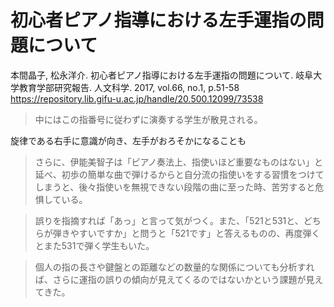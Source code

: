 # 初心者ピアノ指導における左手運指の問題について

本間晶子, 松永洋介. 初心者ピアノ指導における左手運指の問題について. 岐阜大学教育学部研究報告. 人文科学. 2017, vol.66, no.1, p.51-58
https://repository.lib.gifu-u.ac.jp/handle/20.500.12099/73538

> 中にはこの指番号に従わずに演奏する学生が散見される。

旋律である右手に意識が向き、左手がおろそかになることも

> さらに、伊能美智子は「ピアノ奏法上、指使いほど重要なものはない」と延べ、初歩の簡単な曲で弾けるからと自分流の指使いをする習慣をつけてしまうと、後々指使いを無視できない段階の曲に至った時、苦労すると危惧している。

> 誤りを指摘すれば「あっ」と言って気がつく。また、「521と531と、どちらが弾きやすいですか」と問うと「521です」と答えるものの、再度弾くとまた531で弾く学生もいた。

> 個人の指の長さや鍵盤との距離などの数量的な関係についても分析すれば、さらに運指の誤りの傾向が見えてくるのではないかという課題が見えてきた。